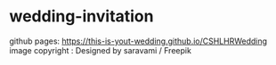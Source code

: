 # wedding-invitation

github pages: https://this-is-yout-wedding.github.io/CSHLHRWedding
image copyright : Designed by saravami / Freepik
